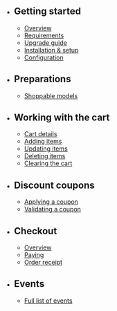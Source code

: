 - ## Getting started
    - [Overview](/{{version}}/overview)
    - [Requirements](/{{version}}/requirements)
    - [Upgrade guide](/{{version}}/upgrade-guide)
    - [Installation & setup](/{{version}}/installation)
    - [Configuration](/{{version}}/configuration)
- ## Preparations
    - [Shoppable models](/{{version}}/models)
- ## Working with the cart
    - [Cart details](/{{version}}/cart-summary)
    - [Adding items](/{{version}}/cart-adding-items)
    - [Updating items](/{{version}}/cart-updating-items)
    - [Deleting items](/{{version}}/cart-deleting-items)
    - [Clearing the cart](/{{version}}/clearing-the-cart)
- ## Discount coupons
    - [Applying a coupon](/{{version}}/discounts-apply)
    - [Validating a coupon](/{{version}}/discounts-validation)
- ## Checkout
    - [Overview](/{{version}}/checkout-overview)
    - [Paying](/{{version}}/checkout-paying)
    - [Order receipt](/{{version}}/checkout-receipt)
- ## Events
    - [Full list of events](/{{version}}/events-list)